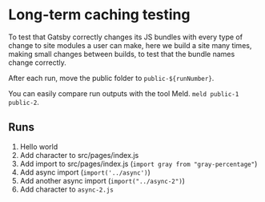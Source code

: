 # Long-term caching testing

To test that Gatsby correctly changes its JS bundles with every type of change
to site modules a user can make, here we build a site many times, making small
changes between builds, to test that the bundle names change correctly.

After each run, move the public folder to `public-${runNumber}`.

You can easily compare run outputs with the tool Meld. `meld public-1 public-2`.

## Runs

1.  Hello world
2.  Add character to src/pages/index.js
3.  Add import to src/pages/index.js (`import gray from "gray-percentage"`)
4.  Add async import (`import('../async')`)
5.  Add another async import (`import("../async-2")`)
6.  Add character to `async-2.js`
